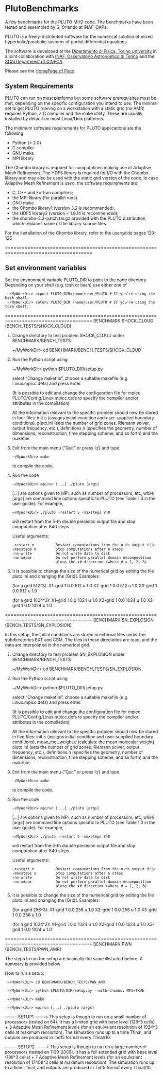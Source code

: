 # PlutoBenchmarks
A few benchmarks for the PLUTO MHD code. The benchmarks have been tested and assembled by S. Orlando at INAF-OAPa.

PLUTO is a freely-distributed software for the numerical solution of mixed hyperbolic/parabolic systems of partial differential equations.

The software is developed at the [Dipartimento di Fisica, Torino University](http://www.unito.it/) in a joint collaboration with [INAF, Osservatorio Astronomico di Torino](http://www.oato.inaf.it/index.php?lang=en) and the [SCAI Department of CINECA](http://www.hpc.cineca.it/).

Please see the [HomePage of Pluto](http://plutocode.ph.unito.it/)

System Requirements
-------------------------
PLUTO can run on most platforms but some software prerequisites
must be met, depending on the specific configuration you intend to
use. The minimal set to get PLUTO running on a workstation with a
static grid (no AMR) requires Python, a C compiler and the make
utility. These are usually installed by default on most Linux/Unix
platforms. 

The minimum software requirements for PLUTO applications are the following 
- Python (> 2.0)
- C compiler
- GNU make
- MPI library

The Chombo library is required for computations making use of
Adaptive Mesh Refinement. The HDF5 library is required for
I/O with the Chombo library and may also be used with the static
grid version of the code. In case Adaptive Mesh Refinement is used,
the software requirements are:
- C, C++ and Fortran compilers;
- the MPI library (for parallel runs).
- GNU make
- the Chombo library1 (version 3.2 is recommended);
- the HDF5 library2 (version < 1.8.14 is recommended);
- the chombo-3.2-patch.tar.gz provided with the PLUTO distribution, which replaces some of the library source files.

For the installation of the Chombo library, refer to the userguide pages 123-126

=====================================================================================

Set environment variables
-------------------------
Set the environment variable PLUTO_DIR to point to the code directory.
Depending on your shell (e.g. tcsh or bash) use either one of

     ~/MyWorkDir> export PLUTO_DIR=/home/user/PLUTO # If you’re using the bash shell;
     ~/MyWorkDir> setenv PLUTO_DIR /home/user/PLUTO # If you’re using the tcsh shell;


=====================================================================================
BENCHMARK SHOCK_CLOUD (BENCH_TESTS/SHOCK_CLOUD)

1) Change directory to test problem SHOCK_CLOUD under BENCHMARK/BENCH_TESTS

     ~/MyWorkDir> cd BENCHMARK/BENCH_TESTS/SHOCK_CLOUD

2) Run the Python script using

     ~/MyWorkDir> python $PLUTO_DIR/setup.py

   select “Change makefile”, choose a suitable makefile (e.g.
   Linux.mpicc.defs) and press enter.

   (It is possible to edit and change the configuration file for
   mpicc PLUTO/Config/Linux.mpicc.defs to specify the compiler
   and/or attributes in the compilation)

   All the information relevant to the specific problem should now be
   stored in four files: init.c (assigns initial condition and
   user-supplied boundary conditions), pluto.ini (sets the number of
   grid zones, Riemann solver, output frequency, etc.), definitions.h
   (specifies the geometry, number of dimensions, reconstruction, time
   stepping scheme, and so forth) and the makefile.

3) Exit from the main menu (“Quit” or press ’q’) and type

       ~/MyWorkDir> make

   to compile the code. 

4) Run the code

       ~/MyWorkDir> mpirun [...] ./pluto [args]

   [...] are options given to MPI, such as number of processors,
   etc, while [args] are command line options specific to PLUTO
   (see Table 1.3 in the user guide). For example, 

       ~/MyWorkDir> ./pluto -restart 5 -maxsteps 840

   will restart from the 5-th double precision output file and stop
   computation after 840 steps.

   Useful arguments:

       -restart n          Restart computations from the n-th output file
       -maxsteps n         Stop computations after n steps
       -no-write           Do not write data to disk
       -no-x#par           Do not perform parallel domain decomposition
                           along the x# direction (where # = 1, 2, 3)

5) It is possible to change the size of the numerical grid by editing
   the file pluto.ini and changing the [Grid]. Examples:

   (for a grid 512^3):
      X1-grid    1    0.0    512    u    1.0
      X2-grid    1    0.0    512    u    1.0
      X3-grid    1    0.0    512    u    1.0

   (for a grid 1024^3):
      X1-grid    1    0.0    1024    u    1.0
      X2-grid    1    0.0    1024    u    1.0
      X3-grid    1    0.0    1024    u    1.0


=====================================================================================
BENCHMARK SN_EXPLOSION (BENCH_TESTS/SN_EXPLOSION)

In this setup, the initial conditions are stored in external files
under the subdirectories EXT and CSM. The files in these directories
are read, and the data are interpolated in the numerical grid.

1) Change directory to test problem SN_EXPLOSION under BENCHMARK/BENCH_TESTS

     ~/MyWorkDir> cd BENCHMARK/BENCH_TESTS/SN_EXPLOSION

2) Run the Python script using

     ~/MyWorkDir> python $PLUTO_DIR/setup.py

   select “Change makefile”, choose a suitable makefile (e.g.
   Linux.mpicc.defs) and press enter.

   (It is possible to edit and change the configuration file for
   mpicc PLUTO/Config/Linux.mpicc.defs to specify the compiler
   and/or attributes in the compilation)

   All the information relevant to the specific problem should now be
   stored in five files: init.c (assigns initial condition and
   user-supplied boundary conditions), mean_mol_weight.c (calculate
   the mean molecular weight), pluto.ini (sets the number of grid
   zones, Riemann solver, output frequency, etc.), definitions.h
   (specifies the geometry, number of dimensions, reconstruction,
   time stepping scheme, and so forth) and the makefile.

3) Exit from the main menu (“Quit” or press ’q’) and type

       ~/MyWorkDir> make

   to compile the code.

4) Run the code

       ~/MyWorkDir> mpirun [...] ./pluto [args]

   [...] are options given to MPI, such as number of processors,
   etc, while [args] are command line options specific to PLUTO
   (see Table 1.3 in the user guide). For example,

       ~/MyWorkDir> ./pluto -restart 5 -maxsteps 840

   will restart from the 5-th double precision output file and stop
   computation after 840 steps.

   Useful arguments:

       -restart n          Restart computations from the n-th output file
       -maxsteps n         Stop computations after n steps
       -no-write           Do not write data to disk
       -no-x#par           Do not perform parallel domain decomposition
                           along the x# direction (where # = 1, 2, 3)

5) It is possible to change the size of the numerical grid by editing
   the file pluto.ini and changing the [Grid]. Examples:

   (for a grid 256^3):
      X1-grid    1    0.0    256    u    1.0
      X2-grid    1    0.0    256    u    1.0
      X3-grid    1    0.0    256    u    1.0

   (for a grid 1024^3):
      X1-grid    1    0.0    1024    u    1.0
      X2-grid    1    0.0    1024    u    1.0
      X3-grid    1    0.0    1024    u    1.0

=====================================================================================
BENCHMARK PWN (BENCH_TESTS/PWN_AMR)

The steps to run the setup are basically the same illistrated before.
A summary is provided below

How to run a setup:

     ~/MyWorkDir> cd BENCHMARK/BENCH_TESTS/PWN_AMR

     ~/MyWorkDir> python $PLUTO/DIR/setup.py --with-chombo: MPI=TRUE

     ~/MyWorkDir> make

     ~/MyWorkDir> mpirun [...] ./pluto [args]


------ SETUP1 ---->
This setup is though to run on a small number of processors (tested
on 64). It has a limited grid with base level (128^3 cells) + 3
Adaptive Mesh Refinement levels (for an equivalent resolution of
1024^3 cells at maximum resolution).
The simulation runs up to a time Tfinal, and outputs are produced
in .hdf5 format every Tfinal/10.


------ SETUP2 ---->
This setup is though to run on a large number of processors (tested
on 1100-2000). It has a full extended grid with base level (136^3
cells) + 7 Adaptive Mesh Refinement levels (for an equivalent
resolution of 17408^3 cells at maximum resolution).
The simulation runs up to a time Tfinal, and outputs are produced
in .hdf5 format every Tfinal/10.
